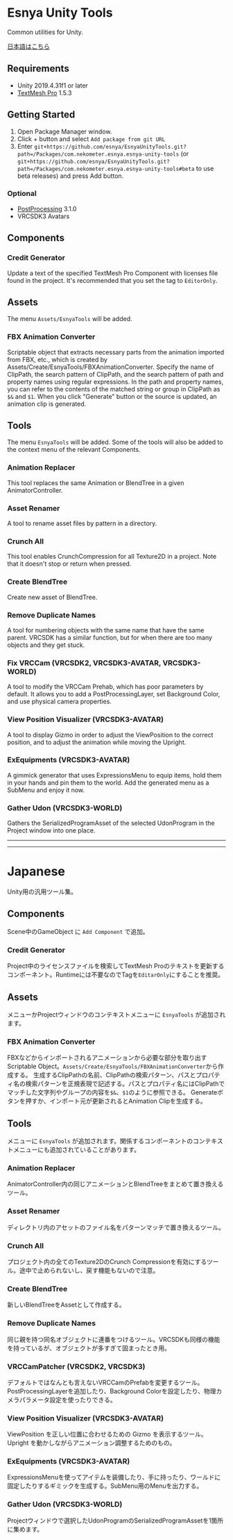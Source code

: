 # Esnya Unity Tools
Common utilities for Unity.

[日本語はこちら](#Japanese)

## Requirements
* Unity 2019.4.31f1 or later
* [TextMesh Pro](https://docs.unity3d.com/Packages/com.unity.textmeshpro@1.5/manual/index.html) 1.5.3

## Getting Started
1. Open Package Manager window.
2. Click + button and select `Add package from git URL`
4. Enter `git+https://github.com/esnya/EsnyaUnityTools.git?path=/Packages/com.nekometer.esnya.esnya-unity-tools` (or `git+https://github.com/esnya/EsnyaUnityTools.git?path=/Packages/com.nekometer.esnya.esnya-unity-tools#beta` to use beta releases) and press Add button.

### Optional
* [PostProcessing](https://docs.unity3d.com/Packages/com.unity.postprocessing@2.1/manual/Installation.html) 3.1.0
* VRCSDK3 Avatars

## Components
### Credit Generator
Update a text of the specified TextMesh Pro Component with licenses file found in the project. It's recommended that you set the tag to `EditorOnly`.

## Assets
The menu `Assets/EsnyaTools` will be added.

### FBX Animation Converter
Scriptable object that extracts necessary parts from the animation imported from FBX, etc., which is created by Assets/Create/EsnyaTools/FBXAnimationConverter.
Specify the name of ClipPath, the search pattern of ClipPath, and the search pattern of path and property names using regular expressions. In the path and property names, you can refer to the contents of the matched string or group in ClipPath as `$&` and `$1`.
When you click "Generate" button or the source is updated, an animation clip is generated.

## Tools
The menu `EsnyaTools` will be added. Some of the tools will also be added to the context menu of the relevant Components.
### Animation Replacer
This tool replaces the same Animation or BlendTree in a given AnimatorController.

### Asset Renamer
A tool to rename asset files by pattern in a directory.

### Crunch All
This tool enables CrunchCompression for all Texture2D in a project. Note that it doesn't stop or return when pressed.

### Create BlendTree
Create new asset of BlendTree.

### Remove Duplicate Names
A tool for numbering objects with the same name that have the same parent.
 VRCSDK has a similar function, but for when there are too many objects and they get stuck.

### Fix VRCCam (VRCSDK2, VRCSDK3-AVATAR, VRCSDK3-WORLD)
A tool to modify the VRCCam Prehab, which has poor parameters by default.
It allows you to add a PostProcessingLayer, set Background Color, and use physical camera properties.

### View Position Visualizer (VRCSDK3-AVATAR)
A tool to display Gizmo in order to adjust the ViewPosition to the correct position, and to adjust the animation while moving the Upright.

### ExEquipments (VRCSDK3-AVATAR)
A gimmick generator that uses ExpressionsMenu to equip items, hold them in your hands and pin them to the world. Add the generated menu as a SubMenu and enjoy it now.

### Gather Udon (VRCSDK3-WORLD)
Gathers the SerializedProgramAsset of the selected UdonProgram in the Project window into one place.

----
----

# Japanese
Unity用の汎用ツール集。

## Components
Scene中のGameObject に `Add Component` で追加。

### Credit Generator
Project中のライセンスファイルを検索してTextMesh Proのテキストを更新するコンポーネント。Runtimeには不要なのでTagを`EditarOnly`にすることを推奨。

## Assets
メニューかProjectウィンドウのコンテキストメニューに `EsnyaTools` が追加されます。

### FBX Animation Converter
FBXなどからインポートされるアニメーションから必要な部分を取り出すScriptable Object。`Assets/Create/EsnyaTools/FBXAnimationConverter`から作成する。
生成するClipPathの名前、ClipPathの検索パターン、パスとプロパティ名の検索パターンを正規表現で記述する。パスとプロパティ名にはClipPathでマッチした文字列やグループの内容を`$&`、`$1`のように参照できる。
Generateボタンを押すか、インポート元が更新されるとAnimation Clipを生成する。

## Tools
メニューに `EsnyaTools` が追加されます。関係するコンポーネントのコンテキストメニューにも追加されていることがあります。

### Animation Replacer
AnimatorController内の同じアニメーションとBlendTreeをまとめて置き換えるツール。

### Asset Renamer
ディレクトリ内のアセットのファイル名をパターンマッチで置き換えるツール。

### Crunch All
プロジェクト内の全てのTexture2DのCrunch Compressionを有効にするツール。途中で止められないし、戻す機能もないので注意。

### Create BlendTree
新しいBlendTreeをAssetとして作成する。

### Remove Duplicate Names
同じ親を持つ同名オブジェクトに連番をつけるツール。VRCSDKも同様の機能を持っているが、オブジェクトが多すぎて固まったとき用。

### VRCCamPatcher (VRCSDK2, VRCSDK3)
デフォルトではなんとも言えないVRCCamのPrefabを変更するツール。
PostProcessingLayerを追加したり、Background Colorを設定したり、物理カメラパラメータ設定を使ったりできる。

### View Position Visualizer (VRCSDK3-AVATAR)
ViewPosition を正しい位置に合わせるための Gizmo を表示するツール。Upright を動かしながらアニメーション調整するためのもの。

### ExEquipments (VRCSDK3-AVATAR)
ExpressionsMenuを使ってアイテムを装備したり、手に持ったり、ワールドに固定したりするギミックを生成する。SubMenu用のMenuを出力する。

### Gather Udon (VRCSDK3-WORLD)
Projectウィンドウで選択したUdonProgramのSerializedProgramAssetを1箇所に集めます。
